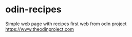 # odin-recipes
Simple web page with recipes
first web from odin project https://www.theodinproject.com
